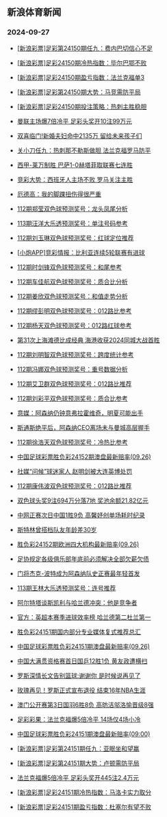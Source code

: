 ## 新浪体育新闻 
### 2024-09-27

+ [[新浪彩票]足彩第24150期任九：费内巴切信心不足](https://sports.sina.com.cn/l/2024-09-26/doc-incqmuhz4793827.shtml)

+ [[新浪彩票]足彩24150期冷热指数：毕尔巴鄂不败](https://sports.sina.com.cn/l/2024-09-26/doc-incqmpyx3490571.shtml)

+ [[新浪彩票]足彩24150期盈亏指数：法兰克福单3](https://sports.sina.com.cn/l/2024-09-26/doc-incqmuhx0132350.shtml)

+ [[新浪彩票]足彩第24150期大势：马竞需防平局](https://sports.sina.com.cn/l/2024-09-26/doc-incqmuhx0130937.shtml)

+ [[新浪彩票]足彩24150期投注策略：热刺主胜稳胆](https://sports.sina.com.cn/l/2024-09-26/doc-incqmuhx0132045.shtml)

+ [曼联主场爆7倍冷平 足彩头奖开10注99万元](https://sports.sina.com.cn/l/2024-09-26/doc-incqmpzf1677971.shtml)

+ [双喜临门!新婚夫妇命中2135万 留给未来孩子们](https://sports.sina.com.cn/l/2024-09-26/doc-incqmpyx3484220.shtml)

+ [关小刀任九：热刺那不勒斯做胆 法兰克福罗马防平](https://sports.sina.com.cn/l/2024-09-26/doc-incqnmey5515032.shtml)

+ [西甲-莱万制胜 巴萨1-0赫塔菲取联赛七连胜](https://sports.sina.com.cn/g/laliga/2024-09-26/doc-incqmuhx0141587.shtml)

+ [竞彩大势：西班牙人主场不败 罗马关注主胜](https://sports.sina.com.cn/l/2024-09-26/doc-incqmpyz0242931.shtml)

+ [厄德高：我的脚踝扭伤得很严重](https://sports.sina.com.cn/g/2024-09-26/doc-incqmcmi5096222.shtml)

+ [112期郑莹双色球预测奖号：龙头凤尾分析](https://sports.sina.com.cn/l/2024-09-26/doc-incqnmep3205259.shtml)

+ [113期汪洋大乐透预测奖号：单注号码参考](https://sports.sina.com.cn/l/2024-09-26/doc-incqnmep3213362.shtml)

+ [112期刘玉琳双色球预测奖号：红球定位推荐](https://sports.sina.com.cn/l/2024-09-26/doc-incqnmeq9958189.shtml)

+ [[小炮APP]竞彩情报：比利亚连续5轮联赛有进球](https://sports.sina.com.cn/l/2024-09-26/doc-incqmuhx0167603.shtml)

+ [112期时剑锋双色球预测奖号：和尾参考](https://sports.sina.com.cn/l/2024-09-26/doc-incqnmew8726978.shtml)

+ [112期车佳航双色球预测奖号：质合比分析](https://sports.sina.com.cn/l/2024-09-26/doc-incqnmev1951136.shtml)

+ [112期姜欣双色球预测奖号：和值走势分析](https://sports.sina.com.cn/l/2024-09-26/doc-incqnmev1351991.shtml)

+ [112期缪彭明双色球预测奖号：012路比参考](https://sports.sina.com.cn/l/2024-09-26/doc-incqnmey5506268.shtml)

+ [112期杨天双色球预测奖号：012路红球参考](https://sports.sina.com.cn/l/2024-09-26/doc-incqnmep3206078.shtml)

+ [第31次上海滩德比成经典 海港收获2024同城大战首胜](https://sports.sina.com.cn/china/2024-09-26/doc-incqmyqv0052256.shtml)

+ [112期刘明智双色球预测奖号：跨度统计参考](https://sports.sina.com.cn/l/2024-09-26/doc-incqnmev1952082.shtml)

+ [112期冯娜双色球预测奖号：重号数据分析](https://sports.sina.com.cn/l/2024-09-26/doc-incqnmev1351611.shtml)

+ [112期艾卫群双色球预测奖号：012路比推荐](https://sports.sina.com.cn/l/2024-09-26/doc-incqnmep3207056.shtml)

+ [112期刘彩平双色球预测奖号：质合比参考](https://sports.sina.com.cn/l/2024-09-26/doc-incqnmev1948283.shtml)

+ [意媒：阿森纳仍钟意弗拉霍维奇，明夏可能出手](https://sports.sina.com.cn/g/2024-09-26/doc-incqmcmf0446039.shtml)

+ [斯通斯绝平后，阿森纳CEO离场未与曼城高层握手](https://sports.sina.com.cn/g/2024-09-26/doc-incqmcmc3694745.shtml)

+ [112期徐浩天双色球预测奖号：冷热比参考](https://sports.sina.com.cn/l/2024-09-26/doc-incqnmev1351749.shtml)

+ [中国足球彩票胜负彩24152期澳盘最新赔率(09.26)](https://sports.sina.com.cn/l/2024-09-26/doc-incqnewx1462353.shtml)

+ [社媒“问候”球迷家人 赵明剑被大连英博处罚](https://sports.sina.com.cn/china/2024-09-26/doc-incqmyqx4731576.shtml)

+ [112期康伟波双色球预测奖号：012路比推荐](https://sports.sina.com.cn/l/2024-09-26/doc-incqnmew8727199.shtml)

+ [双色球头奖9注694万分落7地 奖池余额21.82亿元](https://sports.sina.com.cn/l/2024-09-26/doc-incqpaau2114376.shtml)

+ [中网正赛次日中国1胜9负 高馨妤创单场耗时纪录](https://sports.sina.com.cn/tennis/china/2024-09-26/doc-incqpaaq8467076.shtml)

+ [斯特林曾搭档队友年龄差30岁](https://sports.sina.com.cn/g/2024-09-26/doc-incqmcmc3694256.shtml)

+ [胜负彩24152期欧洲四大机构最新赔率(09.26)](https://sports.sina.com.cn/l/2024-09-26/doc-incqnewx1462458.shtml)

+ [足协规定各级俱乐部年底前必须解决全部欠薪欠债](https://sports.sina.com.cn/china/2024-09-26/doc-incqmyqx4714098.shtml)

+ [门将杰克-波特成为阿森纳队史正赛最年轻首发](https://sports.sina.com.cn/g/2024-09-26/doc-incqmcmm1873123.shtml)

+ [113期王林大乐透预测奖号：连号推荐](https://sports.sina.com.cn/l/2024-09-26/doc-incqnmeq9963592.shtml)

+ [阿尔特塔谈斯凯利与哈兰德冲突：他是竞争者](https://sports.sina.com.cn/g/2024-09-26/doc-incqmcmi5095729.shtml)

+ [官方：英超本赛季进球效率榜 哈兰德第二杜兰第一](https://sports.sina.com.cn/g/pl/2024-09-26/doc-incqnvur1789581.shtml)

+ [胜负彩24151期国内部分专业媒体复式推荐总汇](https://sports.sina.com.cn/l/2024-09-26/doc-incqmyqv0060666.shtml)

+ [中国足球彩票胜负彩24151期澳盘最新赔率(09.26)](https://sports.sina.com.cn/l/2024-09-26/doc-incqnewt0057657.shtml)

+ [中国大满贯资格赛首日国乒12胜1负 黄友政遭横扫](https://sports.sina.com.cn/others/pingpang/2024-09-26/doc-incqpaas5345969.shtml)

+ [罗斯深情长文告别篮球:谢谢你 是时候说再见了](https://sports.sina.com.cn/basketball/nba/2024-09-26/doc-incqphkq5238491.shtml)

+ [玫瑰再见！罗斯正式宣布退役 结束16年NBA生涯](https://sports.sina.com.cn/basketball/nba/2024-09-26/doc-incqpaas5346932.shtml)

+ [澳门公开赛第3日国羽6胜8负 高昉洁邬洛愉晋级8强](https://sports.sina.com.cn/others/badmin/2024-09-26/doc-incqpaap1718500.shtml)

+ [足彩彩果：法兰克福爆5倍冷平 14场仅4场小冷](https://sports.sina.com.cn/l/2024-09-27/doc-incqpxhh5064975.shtml)

+ [中国足球彩票胜负彩24151期澳盘最新赔率(09:00)](https://sports.sina.com.cn/l/2024-09-26/doc-incqnewt0057657.shtml)

+ [[新浪彩票]足彩第24151期任九：亚眠坐和望赢](https://sports.sina.com.cn/l/2024-09-27/doc-incqpxhk1834035.shtml)

+ [[新浪彩票]足彩第24151期大势：卢顿需防平局](https://sports.sina.com.cn/l/2024-09-27/doc-incqpxhh5054050.shtml)

+ [法兰克福爆5倍冷平 足彩头奖开445注2.4万元](https://sports.sina.com.cn/l/2024-09-27/doc-incqpxhh5064975.shtml)

+ [[新浪彩票]足彩24151期冷热指数：马洛卡实力取分](https://sports.sina.com.cn/l/2024-09-27/doc-incqpxhe8114275.shtml)

+ [[新浪彩票]足彩24151期盈亏指数：杜塞尔有望不败](https://sports.sina.com.cn/l/2024-09-27/doc-incqpxhe8113610.shtml)

